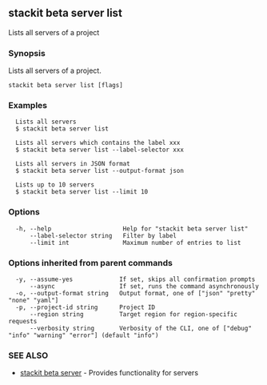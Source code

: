 ## stackit beta server list

Lists all servers of a project

### Synopsis

Lists all servers of a project.

```
stackit beta server list [flags]
```

### Examples

```
  Lists all servers
  $ stackit beta server list

  Lists all servers which contains the label xxx
  $ stackit beta server list --label-selector xxx

  Lists all servers in JSON format
  $ stackit beta server list --output-format json

  Lists up to 10 servers
  $ stackit beta server list --limit 10
```

### Options

```
  -h, --help                    Help for "stackit beta server list"
      --label-selector string   Filter by label
      --limit int               Maximum number of entries to list
```

### Options inherited from parent commands

```
  -y, --assume-yes             If set, skips all confirmation prompts
      --async                  If set, runs the command asynchronously
  -o, --output-format string   Output format, one of ["json" "pretty" "none" "yaml"]
  -p, --project-id string      Project ID
      --region string          Target region for region-specific requests
      --verbosity string       Verbosity of the CLI, one of ["debug" "info" "warning" "error"] (default "info")
```

### SEE ALSO

* [stackit beta server](./stackit_beta_server.md)	 - Provides functionality for servers

